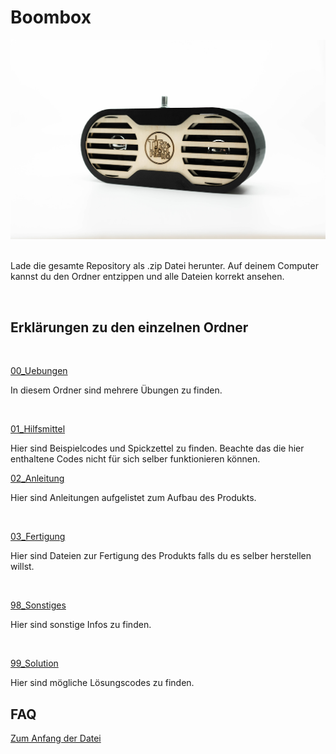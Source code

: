 # Boombox
<a name="anfang"></a>



<div style="text-align:center;">
  <img src="Boombox-3.jpg" alt="Boombox">
</div>



<br/>

Lade die gesamte Repository als .zip Datei herunter. Auf deinem Computer kannst du den Ordner entzippen und alle Dateien korrekt ansehen.

</br>


## Erklärungen zu den einzelnen Ordner 


<br/>

 <ins>00_Uebungen</ins>
<br/>

In diesem Ordner sind mehrere Übungen zu finden.

<br/>

<ins>01_Hilfsmittel</ins>

Hier sind Beispielcodes und Spickzettel zu finden. Beachte das die hier enthaltene Codes nicht für sich selber funktionieren können. 


<ins>02_Anleitung</ins>

Hier sind Anleitungen aufgelistet zum Aufbau des Produkts. 

<br/>


<ins>03_Fertigung</ins>

Hier sind Dateien zur Fertigung des Produkts falls du es selber herstellen willst. 

<br/>

<ins>98_Sonstiges</ins>

 Hier sind sonstige Infos zu finden.

<br/>

<ins>99_Solution</ins>

Hier sind mögliche Lösungscodes zu finden.


## FAQ

[Zum Anfang der Datei](#anfang)

